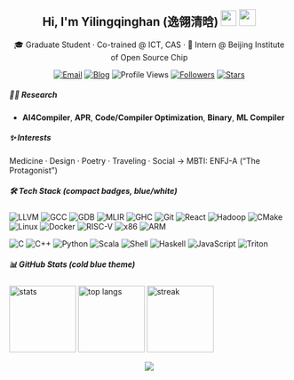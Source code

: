 <h2 align="center">Hi, I'm Yilingqinghan (逸翎清晗) <img src="https://raw.githubusercontent.com/MartinHeinz/MartinHeinz/master/wave.gif" width="28"/> <img width="30" height="30" src="https://www.16personalities.com/static/images/personality-types/avatars/enfj-protagonist-male.svg?v=3"></h2>

<p align="center">
  🎓 Graduate Student · Co-trained @ ICT, CAS · 🏢 Intern @ Beijing Institute of Open Source Chip
</p>

<p align="center">
  <a href="mailto:yangzi.research@outlook.com"><img alt="Email" src="https://img.shields.io/badge/Email-0A66C2?logo=microsoftoutlook&logoColor=white&style=flat-square"></a>
  <a href="https://yangzi.world/blog/index.html"><img alt="Blog" src="https://img.shields.io/badge/Blog-1f6feb?logo=firefoxbrowser&logoColor=white&style=flat-square"></a>
  <img alt="Profile Views" src="https://komarev.com/ghpvc/?username=yilingqinghan&style=flat-square&color=1f6feb">
  <a href="https://github.com/yilingqinghan?tab=followers"><img alt="Followers" src="https://img.shields.io/github/followers/yilingqinghan?style=flat-square&color=1f6feb"></a>
  <a href="https://github.com/yilingqinghan?tab=repositories"><img alt="Stars" src="https://img.shields.io/github/stars/yilingqinghan?affiliations=OWNER%2CCOLLABORATOR&style=flat-square&color=1f6feb"></a>
</p>

##### 👨‍🔬 Research
- **AI4Compiler**, **APR**, **Code/Compiler Optimization**, **Binary**, **ML Compiler**

##### ✨ Interests
Medicine · Design · Poetry · Traveling · Social → MBTI: ENFJ-A (“The Protagonist”)

##### 🛠 Tech Stack (compact badges, blue/white)

<!-- 工具/框架（按你的要求，小尺寸 flat-square，尽量使用官方 logo；没有就用文字徽章） -->
<p>
  <!-- 编译/工具链 -->
  <img src="https://img.shields.io/badge/LLVM-262D3A?logo=llvm&logoColor=white&style=flat-square" alt="LLVM"/>
  <img src="https://img.shields.io/badge/GCC-1f6feb?style=flat-square" alt="GCC"/>
  <img src="https://img.shields.io/badge/GDB-1f6feb?style=flat-square" alt="GDB"/>
  <img src="https://img.shields.io/badge/MLIR-1f6feb?style=flat-square" alt="MLIR"/>
  <img src="https://img.shields.io/badge/GHC-1f6feb?style=flat-square" alt="GHC"/>
  <img src="https://img.shields.io/badge/Git-0A66C2?logo=git&logoColor=white&style=flat-square" alt="Git"/>
  <img src="https://img.shields.io/badge/React-0A66C2?logo=react&logoColor=white&style=flat-square" alt="React"/>
  <img src="https://img.shields.io/badge/Hadoop-0A66C2?logo=apachehadoop&logoColor=white&style=flat-square" alt="Hadoop"/>
  <img src="https://img.shields.io/badge/CMake-0A66C2?logo=cmake&logoColor=white&style=flat-square" alt="CMake"/>
  <img src="https://img.shields.io/badge/Linux-0A66C2?logo=linux&logoColor=white&style=flat-square" alt="Linux"/>
  <img src="https://img.shields.io/badge/Docker-0A66C2?logo=docker&logoColor=white&style=flat-square" alt="Docker"/>
  <img src="https://img.shields.io/badge/RISC--V-1f6feb?logo=riscv&logoColor=white&style=flat-square" alt="RISC-V"/>
  <img src="https://img.shields.io/badge/x86-1f6feb?style=flat-square" alt="x86"/>
  <img src="https://img.shields.io/badge/ARM-0A66C2?logo=arm&logoColor=white&style=flat-square" alt="ARM"/>
</p>

<!-- 语言 -->
<p>
  <img src="https://img.shields.io/badge/C-1f6feb?logo=c&logoColor=white&style=flat-square" alt="C"/>
  <img src="https://img.shields.io/badge/C%2B%2B-1f6feb?logo=cplusplus&logoColor=white&style=flat-square" alt="C++"/>
  <img src="https://img.shields.io/badge/Python-1f6feb?logo=python&logoColor=white&style=flat-square" alt="Python"/>
  <img src="https://img.shields.io/badge/Scala-1f6feb?logo=scala&logoColor=white&style=flat-square" alt="Scala"/>
  <img src="https://img.shields.io/badge/Shell-1f6feb?logo=gnubash&logoColor=white&style=flat-square" alt="Shell"/>
  <img src="https://img.shields.io/badge/Haskell-1f6feb?logo=haskell&logoColor=white&style=flat-square" alt="Haskell"/>
  <img src="https://img.shields.io/badge/JavaScript-1f6feb?logo=javascript&logoColor=white&style=flat-square" alt="JavaScript"/>
  <img src="https://img.shields.io/badge/Triton-1f6feb?style=flat-square" alt="Triton"/>
</p>



##### 📊 GitHub Stats (cold blue theme)

<!-- 通过自定义色值把主题统一成冷色（透明背景 + 蓝白），避免 tokyo night -->
<p>
  <img height="120" alt="stats"
       src="https://github-readme-stats.vercel.app/api?username=yilingqinghan&show_icons=true&hide_title=true&hide_border=true&bg_color=00000000&title_color=0A66C2&text_color=1f6feb&icon_color=58a6ff" />
  <img height="120" alt="top langs"
       src="https://github-readme-stats.vercel.app/api/top-langs/?username=yilingqinghan&layout=compact&hide_border=true&bg_color=00000000&title_color=0A66C2&text_color=1f6feb" />
  <img height="120" alt="streak"
       src="https://streak-stats.demolab.com?user=yilingqinghan&hide_border=true&background=FFFFFF00&ring=0A66C2&fire=1f6feb&currStreakLabel=0A66C2&sideNums=1f6feb&sideLabels=0A66C2&dates=1f6feb"/>
</p>
<div align="center">
  <img src="https://github-profile-trophy.vercel.app/?username=yilingqinghan&theme=algolia&no-frame=true&no-bg=true&row=1&column=9&margin-w=10&margin-h=10&title=Commits,Issues,Contributions,Repositories,Stars,MultiLanguage,Experience,Achievement,Joined" />
</div>





